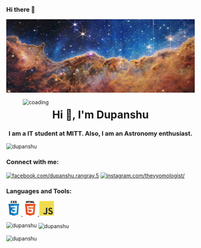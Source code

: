 ### Hi there 👋

<!--
**Dupanshu/Dupanshu** is a ✨ _special_ ✨ repository because its `README.md` (this file) appears on your GitHub profile.

Here are some ideas to get you started:

- 🔭 I’m currently working on ...
- 🌱 I’m currently learning ...
- 👯 I’m looking to collaborate on ...
- 🤔 I’m looking for help with ...
- 💬 Ask me about ...
- 📫 How to reach me: ...
- 😄 Pronouns: ...
- ⚡ Fun fact: ...
-->

![logo](https://github.com/Dupanshu/Dupanshu/blob/main/logo.png)

<img align="right" width="460" alt="coading" src="https://i.pinimg.com/originals/e4/26/70/e426702edf874b181aced1e2fa5c6cde.gif">

<h1 align="center">Hi 👋, I'm Dupanshu</h1>
<h3 align="center">I am a IT student at MITT. Also, I am an Astronomy enthusiast.</h3>

<p align="left"> <img src="https://komarev.com/ghpvc/?username=dupanshu&label=Profile%20views&color=0e75b6&style=flat" alt="dupanshu" /> </p>
<h3 align="left">Connect with me:</h3>
<p align="left">
<a href="https://fb.com/facebook.com/dupanshu.rangray.5" target="blank"><img align="center" src="https://raw.githubusercontent.com/rahuldkjain/github-profile-readme-generator/master/src/images/icons/Social/facebook.svg" alt="facebook.com/dupanshu.rangray.5" height="30" width="40" /></a>
<a href="https://instagram.com/instagram.com/thevyomologist/" target="blank"><img align="center" src="https://raw.githubusercontent.com/rahuldkjain/github-profile-readme-generator/master/src/images/icons/Social/instagram.svg" alt="instagram.com/thevyomologist/" height="30" width="40" /></a>
</p>

<h3 align="left">Languages and Tools:</h3>
<p align="left"> <a href="https://www.w3schools.com/css/" target="_blank" rel="noreferrer"> <img src="https://raw.githubusercontent.com/devicons/devicon/master/icons/css3/css3-original-wordmark.svg" alt="css3" width="40" height="40"/> </a> <a href="https://www.w3.org/html/" target="_blank" rel="noreferrer"> <img src="https://raw.githubusercontent.com/devicons/devicon/master/icons/html5/html5-original-wordmark.svg" alt="html5" width="40" height="40"/> </a> <a href="https://developer.mozilla.org/en-US/docs/Web/JavaScript" target="_blank" rel="noreferrer"> <img src="https://raw.githubusercontent.com/devicons/devicon/master/icons/javascript/javascript-original.svg" alt="javascript" width="40" height="40"/> </a> </p>

<p><img align="left" src="https://github-readme-stats.vercel.app/api/top-langs?username=dupanshu&show_icons=true&locale=en&layout=compact" alt="dupanshu" /></p>

<p>&nbsp;<img align="center" src="https://github-readme-stats.vercel.app/api?username=dupanshu&show_icons=true&locale=en" alt="dupanshu" /></p>

<p><img align="center" src="https://github-readme-streak-stats.herokuapp.com/?user=dupanshu&" alt="dupanshu" /></p>
